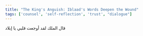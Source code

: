 ```yaml
---
title: "The King's Anguish: Iblaad's Words Deepen the Wound"
tags: ['counsel', 'self-reflection', 'trust', "dialogue"]
---
```


 قال الملك لقد أوجعت قلبي يا إبلاد
